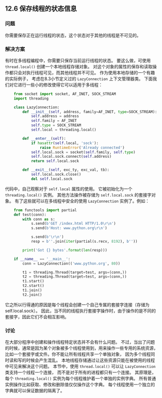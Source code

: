 ## 12.6 保存线程的状态信息 ##
### 问题 ###
你需要保存正在运行线程的状态，这个状态对于其他的线程是不可见的。
### 解决方案 ###
有时在多线程编程中，你需要只保存当前运行线程的状态。
要这么做，可使用 ``thread.local()`` 创建一个本地线程存储对象。
对这个对象的属性的保存和读取操作都只会对执行线程可见，而其他线程并不可见。
作为使用本地存储的一个有趣的实际例子，
考虑在8.3小节定义过的 ``LazyConnection`` 上下文管理器类。
下面我们对它进行一些小的修改使得它可以适用于多线程：
```python
    from socket import socket, AF_INET, SOCK_STREAM
    import threading

    class LazyConnection:
        def __init__(self, address, family=AF_INET, type=SOCK_STREAM):
            self.address = address
            self.family = AF_INET
            self.type = SOCK_STREAM
            self.local = threading.local()

        def __enter__(self):
            if hasattr(self.local, 'sock'):
                raise RuntimeError('Already connected')
            self.local.sock = socket(self.family, self.type)
            self.local.sock.connect(self.address)
            return self.local.sock

        def __exit__(self, exc_ty, exc_val, tb):
            self.local.sock.close()
            del self.local.sock

```
代码中，自己观察对于 ``self.local`` 属性的使用。
它被初始化为一个 ``threading.local()`` 实例。
其他方法操作被存储为 ``self.local.sock`` 的套接字对象。
有了这些就可以在多线程中安全的使用 ``LazyConnection`` 实例了。例如：
```python
    from functools import partial
    def test(conn):
        with conn as s:
            s.send(b'GET /index.html HTTP/1.0\r\n')
            s.send(b'Host: www.python.org\r\n')

            s.send(b'\r\n')
            resp = b''.join(iter(partial(s.recv, 8192), b''))

        print('Got {} bytes'.format(len(resp)))

    if __name__ == '__main__':
        conn = LazyConnection(('www.python.org', 80))

        t1 = threading.Thread(target=test, args=(conn,))
        t2 = threading.Thread(target=test, args=(conn,))
        t1.start()
        t2.start()
        t1.join()
        t2.join()

```
它之所以行得通的原因是每个线程会创建一个自己专属的套接字连接（存储为self.local.sock）。
因此，当不同的线程执行套接字操作时，由于操作的是不同的套接字，因此它们不会相互影响。
### 讨论 ###
在大部分程序中创建和操作线程特定状态并不会有什么问题。
不过，当出了问题的时候，通常是因为某个对象被多个线程使用到，用来操作一些专用的系统资源，
比如一个套接字或文件。你不能让所有线程共享一个单独对象，
因为多个线程同时读和写的时候会产生混乱。
本地线程存储通过让这些资源只能在被使用的线程中可见来解决这个问题。
本节中，使用 ``thread.local()`` 可以让 ``LazyConnection`` 类支持一个线程一个连接，
而不是对于所有的进程都只有一个连接。
其原理是，每个 ``threading.local()`` 实例为每个线程维护着一个单独的实例字典。
所有普通实例操作比如获取、修改和删除值仅仅操作这个字典。
每个线程使用一个独立的字典就可以保证数据的隔离了。
